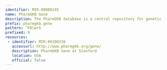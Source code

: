 ```yaml
---
identifier: MIR:00000245
name: PharmGKB Gene
description: The PharmGKB database is a central repository for genetic, genomic, molecular and cellular phenotype data and clinical information about people who have participated in pharmacogenomics research studies. The data includes, but is not limited to, clinical and basic pharmacokinetic and pharmacogenomic research in the cardiovascular, pulmonary, cancer, pathways, metabolic and transporter domains.
prefix: pharmgkb.gene
pattern: ^PA\w+$
prefixed: 0
resources:
 - identifier: MIR:00100316
   accessurl: http://www.pharmgkb.org/gene/
   description: PharmGKB Gene at Stanford
   location: USA
   official: false
---
```


